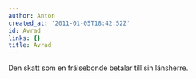 ```yaml
---
author: Anton
created_at: '2011-01-05T18:42:52Z'
id: Avrad
links: {}
title: Avrad
---
```


Den skatt som en frälsebonde betalar till sin länsherre.
